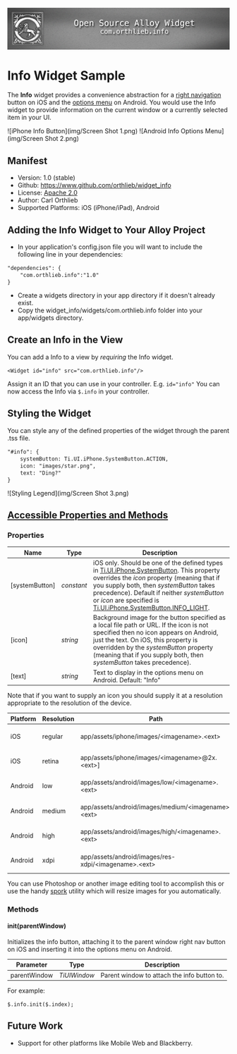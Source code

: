 ![Header](img/header.png)
# Info Widget Sample

The **Info** widget provides a convenience abstraction for a [right navigation](http://docs.appcelerator.com/titanium/latest/#!/api/Titanium.UI.Window-property-rightNavButton) button on iOS and the [options menu](http://docs.appcelerator.com/titanium/latest/#!/api/Titanium.Android.Activity-property-onCreateOptionsMenu) on Android. You would use the Info widget to provide information on the current window or a currently selected item in your UI.

![iPhone Info Button](img/Screen Shot 1.png)
![Android Info Options Menu](img/Screen Shot 2.png)

## Manifest
* Version: 1.0 (stable)
* Github: https://www.github.com/orthlieb/widget_info
* License: [Apache 2.0](http://www.apache.org/licenses/LICENSE-2.0.html)
* Author: Carl Orthlieb
* Supported Platforms: iOS (iPhone/iPad), Android

## Adding the Info Widget to Your Alloy Project

* In your application's config.json file you will want to include the following line in your dependencies:

```
"dependencies": {
    "com.orthlieb.info":"1.0"
}
```

*  Create a widgets directory in your app directory if it doesn't already exist.
*  Copy the widget_info/widgets/com.orthlieb.info folder into your app/widgets directory. 

## Create an Info in the View
You can add a Info to a view by *requiring* the Info widget. 

	<Widget id="info" src="com.orthlieb.info"/>

Assign it an ID that you can use in your controller. E.g. `id="info"` You can now access the Info via `$.info` in your controller. 

## Styling the Widget
You can style any of the defined properties of the widget through the parent .tss file.

```
"#info": {
    systemButton: Ti.UI.iPhone.SystemButton.ACTION,
    icon: "images/star.png", 
    text: "Ding?"
}
```

![Styling Legend](img/Screen Shot 3.png)

## [Accessible Properties and Methods](id:propsandmethods)

### Properties

| Name | Type | Description | 
| ---- | ---- | ----------- |
| [systemButton] | *constant* | iOS only. Should be one of the defined types in [Ti.UI.iPhone.SystemButton](http://docs.appcelerator.com/titanium/latest/#!/api/Titanium.UI.iPhone.SystemButton). This property overrides the *icon* property (meaning that if you supply both, then *systemButton* takes precedence). Default if neither *systemButton* or *icon* are specified is [Ti.UI.iPhone.SystemButton.INFO_LIGHT](http://docs.appcelerator.com/titanium/latest/#!/api/Titanium.UI.iPhone.SystemButton).|
| [icon] | *string* | Background image for the button specified as a local file path or URL. If the icon is not specified then no icon appears on Android, just the text. On iOS, this property is overridden by the *systemButton* property (meaning that if you supply both, then *systemButton* takes precedence). | 
| [text] | *string* | Text to display in the options menu on Android. Default: "Info" |

Note that if you want to supply an icon you should supply it at a resolution appropriate to the resolution of the device.

| Platform | Resolution | Path | Size |
| -------- | ---------- | ------ | ---- |
| iOS | regular | app/assets/iphone/images/\<imagename\>.\<ext\> | 20 x 20 |
| iOS | retina | app/assets/iphone/images/\<imagename\>@2x.\<ext\>] | 40 x 40 |
| Android | low | app/assets/android/images/low/\<imagename\>.\<ext\> | 15 x 15 |
| Android | medium | app/assets/android/images/medium/\<imagename\>.\<ext\> | 20 x 20 |
| Android | high | app/assets/android/images/high/\<imagename\>.\<ext\> | 30 x 30 |
| Android | xdpi | app/assets/android/images/res-xdpi/\<imagename\>.\<ext\> | 40 x 40 |
 
You can use Photoshop or another image editing tool to accomplish this or use the handy [spork](https://github.com/appcelerator/spork) utility which will resize images for you automatically. 
 
### Methods

#### init(parentWindow)

Initializes the info button, attaching it to the parent window right nav button on iOS and inserting it into the options menu on Android.

| Parameter | Type | Description | 
| ---- | ---- | ----------- |
| parentWindow | *TiUIWindow* | Parent window to attach the info button to. |

For example:

```
$.info.init($.index);
```

## Future Work

* Support for other platforms like Mobile Web and Blackberry.


